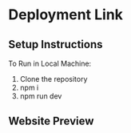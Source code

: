 # Deployment Link


## Setup Instructions 
To Run in Local Machine:
1. Clone the repository
2. npm i
3. npm run dev

## Website Preview


